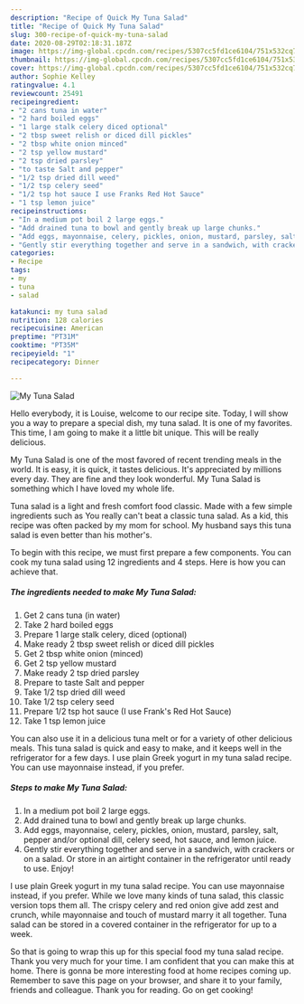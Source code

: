 ```yaml
---
description: "Recipe of Quick My Tuna Salad"
title: "Recipe of Quick My Tuna Salad"
slug: 300-recipe-of-quick-my-tuna-salad
date: 2020-08-29T02:18:31.187Z
image: https://img-global.cpcdn.com/recipes/5307cc5fd1ce6104/751x532cq70/my-tuna-salad-recipe-main-photo.jpg
thumbnail: https://img-global.cpcdn.com/recipes/5307cc5fd1ce6104/751x532cq70/my-tuna-salad-recipe-main-photo.jpg
cover: https://img-global.cpcdn.com/recipes/5307cc5fd1ce6104/751x532cq70/my-tuna-salad-recipe-main-photo.jpg
author: Sophie Kelley
ratingvalue: 4.1
reviewcount: 25491
recipeingredient:
- "2 cans tuna in water"
- "2 hard boiled eggs"
- "1 large stalk celery diced optional"
- "2 tbsp sweet relish or diced dill pickles"
- "2 tbsp white onion minced"
- "2 tsp yellow mustard"
- "2 tsp dried parsley"
- "to taste Salt and pepper"
- "1/2 tsp dried dill weed"
- "1/2 tsp celery seed"
- "1/2 tsp hot sauce I use Franks Red Hot Sauce"
- "1 tsp lemon juice"
recipeinstructions:
- "In a medium pot boil 2 large eggs."
- "Add drained tuna to bowl and gently break up large chunks."
- "Add eggs, mayonnaise, celery, pickles, onion, mustard, parsley, salt, pepper and/or optional dill, celery seed, hot sauce, and lemon juice."
- "Gently stir everything together and serve in a sandwich, with crackers or on a salad. Or store in an airtight container in the refrigerator until ready to use. Enjoy!"
categories:
- Recipe
tags:
- my
- tuna
- salad

katakunci: my tuna salad 
nutrition: 128 calories
recipecuisine: American
preptime: "PT31M"
cooktime: "PT35M"
recipeyield: "1"
recipecategory: Dinner

---
```



![My Tuna Salad](https://img-global.cpcdn.com/recipes/5307cc5fd1ce6104/751x532cq70/my-tuna-salad-recipe-main-photo.jpg)

Hello everybody, it is Louise, welcome to our recipe site. Today, I will show you a way to prepare a special dish, my tuna salad. It is one of my favorites. This time, I am going to make it a little bit unique. This will be really delicious.

My Tuna Salad is one of the most favored of recent trending meals in the world. It is easy, it is quick, it tastes delicious. It's appreciated by millions every day. They are fine and they look wonderful. My Tuna Salad is something which I have loved my whole life.

Tuna salad is a light and fresh comfort food classic. Made with a few simple ingredients such as You really can&#39;t beat a classic tuna salad. As a kid, this recipe was often packed by my mom for school. My husband says this tuna salad is even better than his mother&#39;s.


To begin with this recipe, we must first prepare a few components. You can cook my tuna salad using 12 ingredients and 4 steps. Here is how you can achieve that.

<!--inarticleads1-->

##### The ingredients needed to make My Tuna Salad:

1. Get 2 cans tuna (in water)
1. Take 2 hard boiled eggs
1. Prepare 1 large stalk celery, diced (optional)
1. Make ready 2 tbsp sweet relish or diced dill pickles
1. Get 2 tbsp white onion (minced)
1. Get 2 tsp yellow mustard
1. Make ready 2 tsp dried parsley
1. Prepare to taste Salt and pepper
1. Take 1/2 tsp dried dill weed
1. Take 1/2 tsp celery seed
1. Prepare 1/2 tsp hot sauce (I use Frank&#39;s Red Hot Sauce)
1. Take 1 tsp lemon juice


You can also use it in a delicious tuna melt or for a variety of other delicious meals. This tuna salad is quick and easy to make, and it keeps well in the refrigerator for a few days. I use plain Greek yogurt in my tuna salad recipe. You can use mayonnaise instead, if you prefer. 

<!--inarticleads2-->

##### Steps to make My Tuna Salad:

1. In a medium pot boil 2 large eggs.
1. Add drained tuna to bowl and gently break up large chunks.
1. Add eggs, mayonnaise, celery, pickles, onion, mustard, parsley, salt, pepper and/or optional dill, celery seed, hot sauce, and lemon juice.
1. Gently stir everything together and serve in a sandwich, with crackers or on a salad. Or store in an airtight container in the refrigerator until ready to use. Enjoy!


I use plain Greek yogurt in my tuna salad recipe. You can use mayonnaise instead, if you prefer. While we love many kinds of tuna salad, this classic version tops them all. The crispy celery and red onion give add zest and crunch, while mayonnaise and touch of mustard marry it all together. Tuna salad can be stored in a covered container in the refrigerator for up to a week. 

So that is going to wrap this up for this special food my tuna salad recipe. Thank you very much for your time. I am confident that you can make this at home. There is gonna be more interesting food at home recipes coming up. Remember to save this page on your browser, and share it to your family, friends and colleague. Thank you for reading. Go on get cooking!
